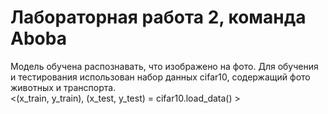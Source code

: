 # Лабораторная работа 2, команда Aboba
  Модель обучена распознавать, что изображено на фото.
  Для обучения и тестирования использован набор данных cifar10, содержащий фото животных и транспорта.  
  <(x_train, y_train), (x_test, y_test) = cifar10.load_data() >
